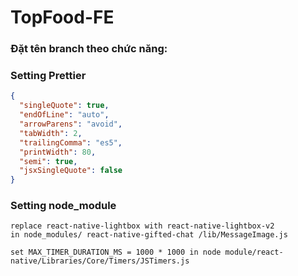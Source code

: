 # TopFood-FE

### Đặt tên branch theo chức năng:

### Setting Prettier

```json
{
  "singleQuote": true,
  "endOfLine": "auto",
  "arrowParens": "avoid",
  "tabWidth": 2,
  "trailingComma": "es5",
  "printWidth": 80,
  "semi": true,
  "jsxSingleQuote": false
}
```

### Setting node_module

```
replace react-native-lightbox with react-native-lightbox-v2
in node_modules/ react-native-gifted-chat /lib/MessageImage.js
```

```
set MAX_TIMER_DURATION_MS = 1000 * 1000 in node module/react-native/Libraries/Core/Timers/JSTimers.js
```
